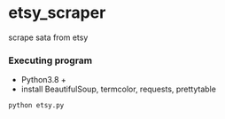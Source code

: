 # etsy_scraper
scrape sata from etsy



### Executing program

* Python3.8 + 
* install BeautifulSoup, termcolor, requests, prettytable
```
python etsy.py
```
